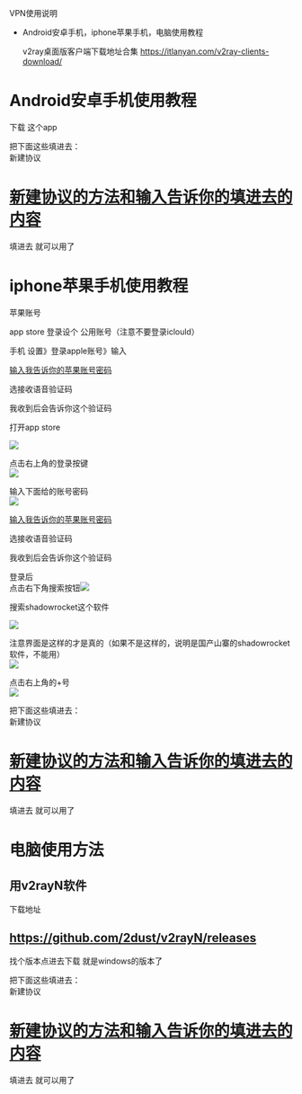 
VPN使用说明


-   Android安卓手机，iphone苹果手机，电脑使用教程  
    
    
    
    
    v2ray桌面版客户端下载地址合集
    https://itlanyan.com/v2ray-clients-download/
    
    
# Android安卓手机使用教程  
下载  这个app  
 
                

把下面这些填进去：  
新建协议
 
            
# [新建协议的方法和输入告诉你的填进去的内容](新建协议的方法和输入告诉你的填进去的内容.md)

 填进去
 就可以用了  
            
       
            
# iphone苹果手机使用教程 


    
苹果账号  
        
    
app store 登录设个 公用账号（注意不要登录iclould）  
        
手机 设置》登录apple账号》输入  
            
[输入我告诉你的苹果账号密码](输入我告诉你的苹果账号密码.md)
            

                
            
 
                
            
选接收语音验证码  
                
我收到后会告诉你这个验证码  
                
            
  
                
        
打开app store  
            
 ![](https://api.transno.com/v3/document_image/667ffd78-cde9-4890-94b5-cfe6aa27c506-10714994.jpg)  
                
 点击右上角的登录按键  
![](https://api.transno.com/v3/document_image/0cd74a08-dab8-47b8-ac3d-374dacd2687e-10714994.jpg)  
                    
            
输入下面给的账号密码  
![](https://api.transno.com/v3/document_image/3f59a995-a034-4821-b699-9f408facd21e-10714994.jpg)  
                    
            
[输入我告诉你的苹果账号密码](输入我告诉你的苹果账号密码.md)
                

                    

                    
选接收语音验证码  
                    
我收到后会告诉你这个验证码  
                    
 
                

                
 登录后  
点击右下角搜索按钮![](https://api.transno.com/v3/document_image/435222ae-bb12-4939-a25f-103f9c2bfef2-10714994.jpg)  
                    
            
搜索shadowrocket这个软件  
                
 ![](https://api.transno.com/v3/document_image/c410215d-a0bf-4cfc-be00-84b1135b245f-10714994.jpg)  
                    
                
注意界面是这样的才是真的（如果不是这样的，说明是国产山寨的shadowrocket软件，不能用）  
 ![](https://api.transno.com/v3/document_image/938d2e74-85ab-4da9-8639-cb82b86b2f80-10714994.jpg)  
                        
                
点击右上角的+号  
![](https://api.transno.com/v3/document_image/706b8876-9048-4490-8d3d-25f85cb5de8e-10714994.jpg)  
  
  
  
把下面这些填进去：  
新建协议
 
            
# [新建协议的方法和输入告诉你的填进去的内容](新建协议的方法和输入告诉你的填进去的内容.md)

填进去
就可以用了  


                    
# 电脑使用方法
## 用v2rayN软件 
下载地址
##  https://github.com/2dust/v2rayN/releases
    
找个版本点进去下载
就是windows的版本了

 把下面这些填进去：  
 新建协议
 
            
# [新建协议的方法和输入告诉你的填进去的内容](新建协议的方法和输入告诉你的填进去的内容.md)

 填进去
 就可以用了  




